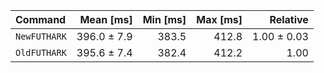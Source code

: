 | Command | Mean [ms] | Min [ms] | Max [ms] | Relative |
|:---|---:|---:|---:|---:|
| `NewFUTHARK` | 396.0 ± 7.9 | 383.5 | 412.8 | 1.00 ± 0.03 |
| `OldFUTHARK` | 395.6 ± 7.4 | 382.4 | 412.2 | 1.00 |

